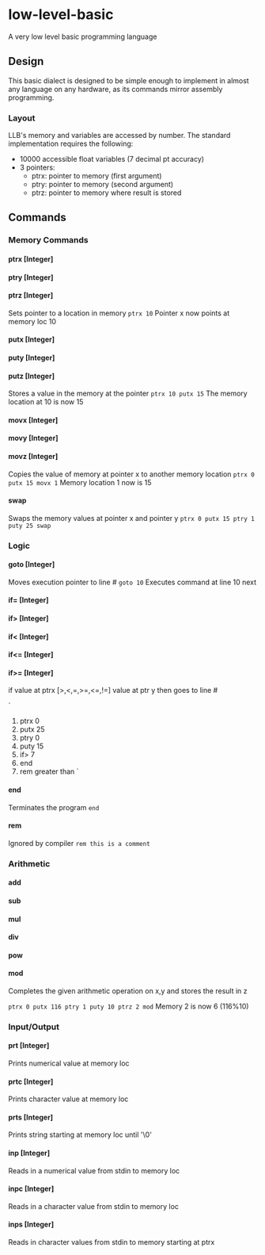  # low-level-basic
A very low level basic programming language

## Design

This basic dialect is designed to be simple enough to implement in almost any language on any hardware, as its commands mirror assembly programming.

### Layout

LLB's memory and variables are accessed by number. The standard implementation requires the following:
- 10000 accessible float variables (7 decimal pt accuracy)
- 3 pointers:
  - ptrx: pointer to memory (first argument)
  - ptry: pointer to memory (second argument)
  - ptrz: pointer to memory where result is stored


## Commands

### Memory Commands

#### ptrx [Integer]
#### ptry [Integer]
#### ptrz [Integer]
Sets pointer to a location in memory
`ptrx 10`
Pointer x now points at memory loc 10

#### putx [Integer]
#### puty [Integer]
#### putz [Integer]
Stores a value in the memory at the pointer
`
ptrx 10
putx 15
`
The memory location at 10 is now 15

#### movx [Integer]
#### movy [Integer]
#### movz [Integer]
Copies the value of memory at pointer x to another memory location
`
ptrx 0
putx 15
movx 1
`
Memory location 1 now is 15
#### swap
Swaps the memory values at pointer x and pointer y
`
ptrx 0
putx 15
ptry 1
puty 25
swap
`


### Logic

#### goto [Integer]
Moves execution pointer to line #
`goto 10`
Executes command at line 10 next
#### if= [Integer]
#### if> [Integer]
#### if< [Integer]
#### if<= [Integer]
#### if>= [Integer]
if value at ptrx [>,<,=,>=,<=,!=] value at ptr y then goes to line #

`
1. ptrx 0
2. putx 25
3. ptry 0
4. puty 15
5. if> 7
6. end
7. rem greater than
`


#### end
Terminates the program
`end`
#### rem
Ignored by compiler
`rem this is a comment`

### Arithmetic

#### add
#### sub
#### mul
#### div
#### pow
#### mod
Completes the given arithmetic operation on x,y and stores the result in z

`
ptrx 0
putx 116
ptry 1
puty 10
ptrz 2
mod
`
Memory 2 is now 6 (116%10)


### Input/Output

#### prt [Integer]
Prints numerical value at memory loc
#### prtc [Integer]
Prints character value at memory loc
#### prts [Integer]
Prints string starting at memory loc until '\0'
#### inp [Integer]
Reads in a numerical value from stdin to memory loc
#### inpc [Integer]
Reads in a character value from stdin to memory loc
#### inps [Integer]
Reads in character values from stdin to memory starting at ptrx
